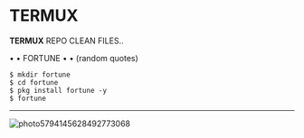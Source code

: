 # TERMUX
**TERMUX** REPO CLEAN FILES.. 


• • FORTUNE • •
(random quotes)
 ```
$ mkdir fortune
$ cd fortune
$ pkg install fortune -y
$ fortune
```
<hr>

![photo5794145628492773068](https://user-images.githubusercontent.com/80227002/111978647-7096e780-8b04-11eb-9558-6ed12df9f6df.jpg)


